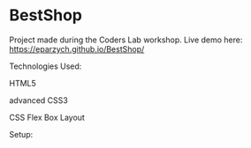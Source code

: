 # BestShop

Project made during the Coders Lab workshop. Live demo here: https://eparzych.github.io/BestShop/

Technologies Used:

HTML5

advanced CSS3 

CSS Flex Box Layout


Setup:
